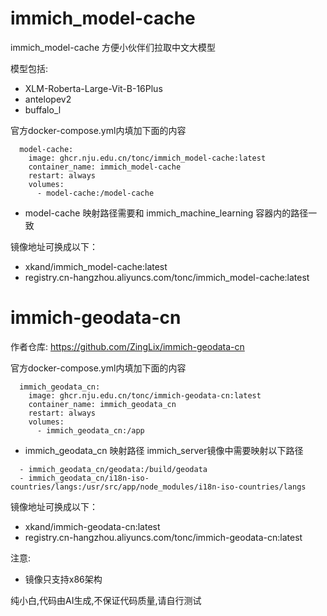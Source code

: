 # immich_model-cache
immich_model-cache 方便小伙伴们拉取中文大模型

模型包括:
- XLM-Roberta-Large-Vit-B-16Plus
- antelopev2
- buffalo_l

官方docker-compose.yml内填加下面的内容

```
  model-cache:
    image: ghcr.nju.edu.cn/tonc/immich_model-cache:latest
    container_name: immich_model-cache
    restart: always
    volumes:
      - model-cache:/model-cache
```

- model-cache 映射路径需要和 immich_machine_learning 容器内的路径一致

镜像地址可换成以下：
- xkand/immich_model-cache:latest
- registry.cn-hangzhou.aliyuncs.com/tonc/immich_model-cache:latest



# immich-geodata-cn

作者仓库: https://github.com/ZingLix/immich-geodata-cn

官方docker-compose.yml内填加下面的内容

```
  immich_geodata_cn:
    image: ghcr.nju.edu.cn/tonc/immich-geodata-cn:latest
    container_name: immich_geodata_cn
    restart: always
    volumes:
      - immich_geodata_cn:/app
```

- immich_geodata_cn 映射路径  immich_server镜像中需要映射以下路径

```
  - immich_geodata_cn/geodata:/build/geodata
  - immich_geodata_cn/i18n-iso-countries/langs:/usr/src/app/node_modules/i18n-iso-countries/langs
```

镜像地址可换成以下：
- xkand/immich-geodata-cn:latest
- registry.cn-hangzhou.aliyuncs.com/tonc/immich-geodata-cn:latest


注意:
- 镜像只支持x86架构

纯小白,代码由AI生成,不保证代码质量,请自行测试
